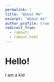 ```yaml
---
permalink: /
title: "About Me"
excerpt: "About me"
author_profile: true
redirect_from: 
  - /about/
  - /about.html
---
```


# Hello!
I am a kid
